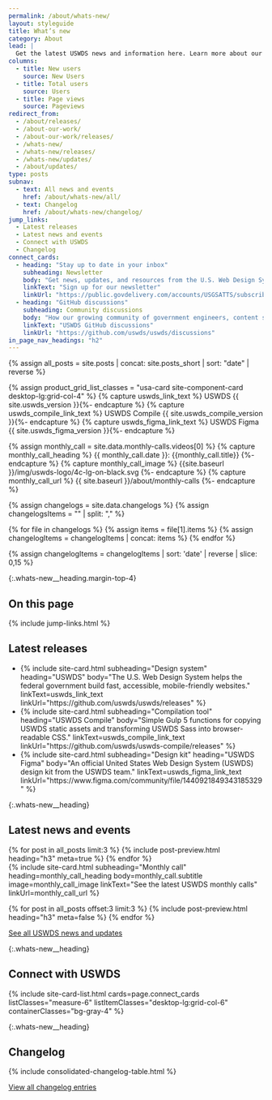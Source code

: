 ```yaml
---
permalink: /about/whats-new/
layout: styleguide
title: What’s new
category: About
lead: |
  Get the latest USWDS news and information here. Learn more about our product development and process, dive deeper into our monthly call topics, and see how we work with our partners to improve the government technology space.
columns:
  - title: New users
    source: New Users
  - title: Total users
    source: Users
  - title: Page views
    source: Pageviews
redirect_from:
  - /about/releases/
  - /about-our-work/
  - /about-our-work/releases/
  - /whats-new/
  - /whats-new/releases/
  - /whats-new/updates/
  - /about/updates/
type: posts
subnav:
  - text: All news and events
    href: /about/whats-new/all/
  - text: Changelog
    href: /about/whats-new/changelog/
jump_links:
  - Latest releases
  - Latest news and events
  - Connect with USWDS
  - Changelog
connect_cards:
  - heading: "Stay up to date in your inbox"
    subheading: Newsletter
    body: "Get news, updates, and resources from the U.S. Web Design System, and learn about the USWDS community."
    linkText: "Sign up for our newsletter"
    linkUrl: "https://public.govdelivery.com/accounts/USGSATTS/subscriber/new?qsp=GSA_TTS"
  - heading: "GitHub discussions"
    subheading: Community discussions
    body: "How our growing community of government engineers, content specialists, and designers participate and contribute to improving USWDS."
    linkText: "USWDS GitHub discussions"
    linkUrl: "https://github.com/uswds/uswds/discussions"
in_page_nav_headings: "h2"
---
```

<!-- Combine posts and short posts into a single feed -->
{% assign all_posts = site.posts | concat: site.posts_short | sort: "date" | reverse %}

<!--
  Set product release card variables
  - Set card list classes
  - Set card strings
-->
{% assign product_grid_list_classes = "usa-card site-component-card desktop-lg:grid-col-4" %}
{% capture uswds_link_text %} USWDS {{ site.uswds_version }}{%- endcapture %}
{% capture uswds_compile_link_text %} USWDS Compile {{ site.uswds_compile_version }}{%- endcapture %}
{% capture uswds_figma_link_text %} USWDS Figma {{ site.uswds_figma_version }}{%- endcapture %}

<!--
  Set monthly call card variables
  - Get data from the most recent monthly call
  - Set card strings
-->
{% assign monthly_call = site.data.monthly-calls.videos[0]  %}
{% capture monthly_call_heading %} {{ monthly_call.date }}: {{monthly_call.title}} {%- endcapture %}
{% capture monthly_call_image %} {{site.baseurl }}/img/uswds-logo/4c-lg-on-black.svg {%- endcapture %}
{% capture monthly_call_url %} {{ site.baseurl }}/about/monthly-calls {%- endcapture %}

<!-- Set consolidated changelog data -->
{% assign changelogs = site.data.changelogs %}
{% assign changelogsItems = "" | split: "," %}

{% for file in changelogs %}
  {% assign items = file[1].items %}
  {% assign changelogItems = changelogItems | concat: items %}
{% endfor %}

{% assign changelogItems = changelogItems | sort: 'date' | reverse | slice: 0,15 %}

{:.whats-new__heading.margin-top-4}
## On this page

{% include jump-links.html %}

<div class="bg-gray-5 padding-3 margin-top-4">
  <h2 class="whats-new__heading margin-top-0">Latest releases</h2>
  <ul class="usa-card-group whats-new__card-group">
    <li class="{{ product_grid_list_classes }}">
      {% include site-card.html
        subheading="Design system"
        heading="USWDS"
        body="The U.S. Web Design System helps the federal government build fast, accessible, mobile-friendly websites."
        linkText=uswds_link_text
        linkUrl="https://github.com/uswds/uswds/releases"
      %}
    </li>
    <li class="{{ product_grid_list_classes }}">
      {% include site-card.html
        subheading="Compilation tool"
        heading="USWDS Compile"
        body="Simple Gulp 5 functions for copying USWDS static assets and transforming USWDS Sass into browser-readable CSS."
        linkText=uswds_compile_link_text
        linkUrl="https://github.com/uswds/uswds-compile/releases"
      %}
    </li>
    <li class="{{ product_grid_list_classes }}">
      {% include site-card.html
        subheading="Design kit"
        heading="USWDS Figma"
        body="An official United States Web Design System (USWDS) design kit from the USWDS team."
        linkText=uswds_figma_link_text
        linkUrl="https://www.figma.com/community/file/1440921849343185329"
      %}
    </li>
  </ul>
</div>

{:.whats-new__heading}
## Latest news and events
<div>
{% for post in all_posts limit:3 %}
  {% include post-preview.html heading="h3" meta=true %}
{% endfor %}
</div>

<div class="usa-card usa-card--flag usa-card--media-right whats-new-card--mc">
{% include site-card.html
  subheading="Monthly call"
  heading=monthly_call_heading
  body=monthly_call.subtitle
  image=monthly_call_image
  linkText="See the latest USWDS monthly calls"
  linkUrl=monthly_call_url
%}
</div>

{% for post in all_posts offset:3 limit:3 %}
  {% include post-preview.html heading="h3" meta=false %}
{% endfor %}

<a class="usa-button margin-top-105"
  href="{{ site.baseurl }}/about/whats-new/all/">
  See all USWDS news and updates
</a>

{:.whats-new__heading}
## Connect with USWDS

<div class="whats-new__card-group">
  {% include site-card-list.html
    cards=page.connect_cards
    listClasses="measure-6"
    listItemClasses="desktop-lg:grid-col-6"
    containerClasses="bg-gray-4"
  %}
</div>

{:.whats-new__heading}
## Changelog

{% include consolidated-changelog-table.html %}

<a class="usa-button" href="{{ site.baseurl }}/about/whats-new/changelog/">View all changelog entries</a>
